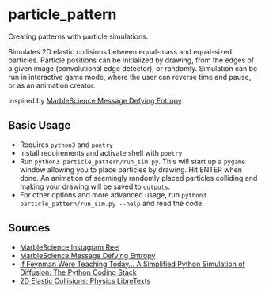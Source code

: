 # particle_pattern
Creating patterns with particle simulations.

Simulates 2D elastic collisions between equal-mass and equal-sized particles. Particle positions can be initialized by drawing, from the edges of a given image (convolutional edge detector), or randomly. Simulation can be run in interactive game mode, where the user can reverse time and pause, or as an animation creator. 

Inspired by [MarbleScience Message Defying Entropy](https://marblescience.com/message-defying-entropy).

## Basic Usage
* Requires `python3` and `poetry`
* Install requirements and activate shell with `poetry`
* Run `python3 particle_pattern/run_sim.py`. This will start up a `pygame` window allowing you to place particles by drawing. Hit ENTER when done. An animation of seemingly randomly placed particles colliding and making your drawing will be saved to `outputs`.
* For other options and more advanced usage, run `python3 particle_pattern/run_sim.py --help` and read the code.

## Sources
* [MarbleScience Instagram Reel](https://www.instagram.com/marblescience/reel/DDfB63stC4x/)
* [MarbleScience Message Defying Entropy](https://marblescience.com/message-defying-entropy)
* [If Feynman Were Teaching Today… A Simplified Python Simulation of Diffusion: The Python Coding Stack](https://www.thepythoncodingstack.com/p/python-diffusion-simulation-demo-turtle)
* [2D Elastic Collisions: Physics LibreTexts](https://phys.libretexts.org/Bookshelves/Classical_Mechanics/Classical_Mechanics_(Dourmashkin)/15%3A_Collision_Theory/15.06%3A_Two_Dimensional_Elastic_Collisions)
